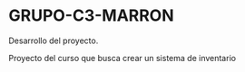 # GRUPO-C3-MARRON

Desarrollo del proyecto.

Proyecto del curso que busca crear un sistema de inventario
